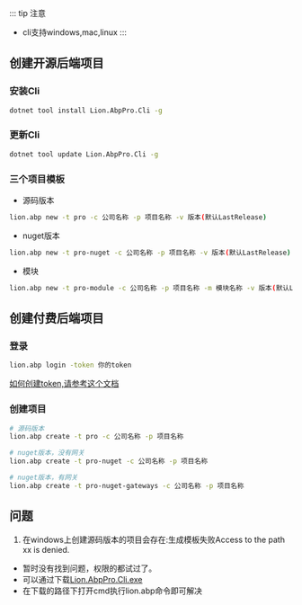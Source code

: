 
::: tip 注意
- cli支持windows,mac,linux
:::

## 创建开源后端项目

### 安装Cli
```bash
dotnet tool install Lion.AbpPro.Cli -g
```

### 更新Cli
```bash
dotnet tool update Lion.AbpPro.Cli -g
```

### 三个项目模板
- 源码版本

```bash
lion.abp new -t pro -c 公司名称 -p 项目名称 -v 版本(默认LastRelease)
```

- nuget版本

```bash
lion.abp new -t pro-nuget -c 公司名称 -p 项目名称 -v 版本(默认LastRelease)
```

- 模块

```bash
lion.abp new -t pro-module -c 公司名称 -p 项目名称 -m 模块名称 -v 版本(默认LastRelease) 
```

## 创建付费后端项目

### 登录
```bash
lion.abp login -token 你的token
```

<a href="github-token" target="_blank">如何创建token,请参考这个文档</a>

### 创建项目
```bash
# 源码版本
lion.abp create -t pro -c 公司名称 -p 项目名称

# nuget版本，没有网关
lion.abp create -t pro-nuget -c 公司名称 -p 项目名称

# nuget版本，有网关
lion.abp create -t pro-nuget-gateways -c 公司名称 -p 项目名称
```

## 问题
1. 在windows上创建源码版本的项目会存在:生成模板失败Access to the path xx is denied.
- 暂时没有找到问题，权限的都试过了。
- 可以通过下载[Lion.AbpPro.Cli.exe](https://lion-foods.oss-cn-beijing.aliyuncs.com/vben5/Lion.AbpPro.Cli.exe)
- 在下载的路径下打开cmd执行lion.abp命令即可解决